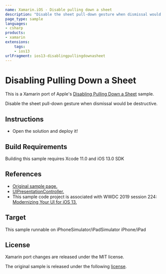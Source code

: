 ```yaml
---
name: Xamarin.iOS - Disable pulling down a sheet
description: "Disable the sheet pull-down gesture when dismissal would be destructive (iOS13)"
page_type: sample
languages:
- csharp
products:
- xamarin
extensions:
    tags:
    - ios13
urlFragment: ios13-disablingpullingdownasheet
---
```

# Disabling Pulling Down a Sheet

This is a Xamarin port of Apple's [Disabling Pulling Down a Sheet][1] sample.

Disable the sheet pull-down gesture when dismissal would be destructive.

## Instructions

- Open the solution and deploy it!

## Build Requirements

Building this sample requires Xcode 11.0 and iOS 13.0 SDK

## References

- [Original sample page.][1]
- [UIPresentationController.][2]
- This sample code project is associated with WWDC 2019 session 224: [Modernizing Your UI for iOS 13.][3]

## Target

This sample runnable on iPhoneSimulator/iPadSimulator iPhone/iPad

## License

Xamarin port changes are released under the MIT license.

The original sample is released under the following [license][4].

[1]: https://developer.apple.com/documentation/uikit/view_controllers/disabling_pulling_down_a_sheet?language=objc
[2]: https://developer.apple.com/documentation/uikit/uipresentationcontroller?language=objc
[3]: https://developer.apple.com/videos/play/wwdc19/224/
[4]: ./LICENSE/LICENSE.txt
